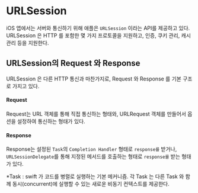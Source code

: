 # URLSession 
iOS 앱에서는 서버와 통신하기 위해 애플은 ```URLSession``` 이라는 API를 제공하고 있다.
URLSession 은 HTTP 를 포함한 몇 가지 프로토콜을 지원하고, 인증, 쿠키 관리, 캐시 관리 등을 지원한다.

## URLSession의 Request 와 Response
URLSession 은 다른 HTTP 통신과 마찬가지로, Request 와 Response 를 기본 구조로 가지고 있다.

#### Request
Request는 URL 객체를 통해 직접 통신하는 형태와, URLRequest 객체를 만들어서 옵션을 설정하여 통신하는 형태가 있다.

#### Response
Response는 설정된 ```Task```의 ```Completion Handler``` 형태로 ```response를``` 받거나, ```URLSessionDelegate```를 통해 지정된 메서드를 호출하는 형태로 ```response를``` 받는 형태가 있다.

*Task : swift 가 코드를 병렬로 실행하는 기본 메커니즘. 각 Task 는 다른 Task 와 함께 동시(concurrent)에 실행할 수 있는 새로운 비동기 컨텍스트를 제공한다.